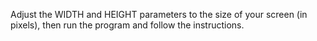 Adjust the WIDTH and HEIGHT parameters to the  size of your screen (in pixels), then run the program and follow the instructions.
